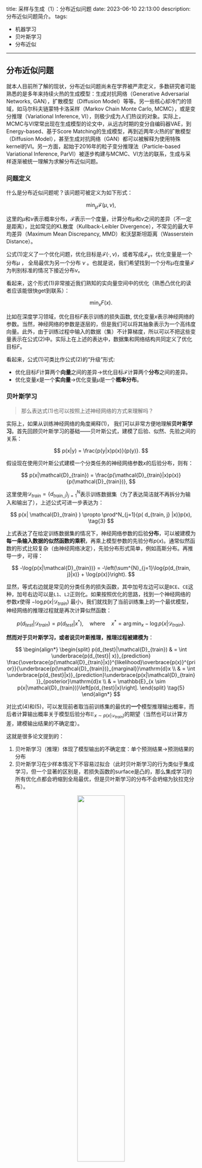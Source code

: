 title: 采样与生成（1）：分布近似问题
date: 2023-06-10 22:13:00
description: 分布近似问题简介。
tags:
- 机器学习
- 贝叶斯学习
- 分布近似
---

## 分布近似问题

就本人目前所了解的现状，分布近似问题尚未在学界被严肃定义，多数研究者可能熟悉的是多年来持续火热的生成模型：生成对抗网络（Generative Adversarial Networks, GAN），扩散模型（Diffusion Model）等等。另一些核心却冷门的领域，如马尔科夫链蒙特卡洛采样（Markov Chain Monte Carlo, MCMC），或是变分推理（Variational Inference, VI），则极少成为人们热议的对象。实际上，MCMC与VI常常出现在生成模型的论文中，从远古时期的变分自编码器VAE，到Energy-based、基于Score Matching的生成模型，再到近两年火热的扩散模型（Diffusion Model），甚至生成对抗网络（GAN）都可以被解释为使用特殊kernel的VI。另一方面，起始于2016年的粒子变分推理法（Particle-based Variational Inference, ParVI）被逐步构建与MCMC、VI方法的联系，生成与采样逐渐被统一理解为求解分布近似问题。

### 问题定义

什么是分布近似问题呢？该问题可被定义为如下形式：

$$
\min_{\mu} \mathcal{F}(\mu, \nu), \tag{1}
$$

这里的$\mu$和$\nu$表示概率分布，$\mathcal{F}$表示一个度量，计算分布$\mu$和$\nu$之间的差异（不一定是距离），比如常见的KL散度（Kullback-Leibler Divergence），不常见的最大平均差异（Maximum Mean Discrepancy, MMD）和沃瑟斯坦距离（Wasserstein Distance）。

公式$(1)$定义了一个优化问题，优化目标是$\mathcal{F}(\cdot, \nu)$，或者写成$\mathcal{F}_{\nu}$，优化变量是一个分布$\mu$ ， 全局最优为另一个分布 $\nu$ 。也就是说，我们希望找到一个分布$\mu$在度量$\mathcal{F}$为判别标准的情况下接近分布$\nu$。

看起来，这个形式$(1)$非常接近我们熟知的实向量空间中的优化（熟悉凸优化的读者应该能很快get到联系）：

$$
\min_{x} F(x). \tag{2}
$$

比如在深度学习领域，优化目标$F$表示训练的损失函数, 优化变量$x$表示神经网络的参数。当然，神经网络的参数是逐层的，但是我们可以将其抽象表示为一个高纬度向量。此外，由于训练过程中输入的数据（集）不计算梯度，所以可以不把这些变量表示在公式$(2)$中。实际上在上述的表达中，数据集和网络结构共同定义了优化目标$F$。

看起来，公式$(1)$可类比作公式$(2)$的“升级”形式:

- 优化目标$F$计算两个**向量**之间的差异$\to$优化目标$\mathcal{F}$计算两个**分布**之间的差异。
- 优化变量$x$是一个**实向量**$\to$优化变量$\mu$是一个**概率分布**。 

### 贝叶斯学习

> 那么表达式$(1)$也可以按照上述神经网络的方式来理解吗？

实际上，如果从训练神经网络的角度阐释$(1)$， 我们可以非常方便地理解**贝叶斯学习**。首先回顾贝叶斯学习的基础——贝叶斯公式，建模了后验、似然、先验之间的关系：

$$
p(x|y) = \frac{p(y|x)p(x)}{p(y)}.
$$

假设现在使用贝叶斯公式建模一个分类任务的神经网络参数$x$的后验分布，则有：

$$
p(x|\mathcal{D}_{train}) = \frac{p(\mathcal{D}_{train}|x)p(x)}{p(\mathcal{D}_{train})},
$$

这里使用$\mathcal{D}_{train} = \{d_{train, j}\}^N_{j=1}$表示训练数据集（为了表达简洁就不再拆分为输入和输出了），上述公式可进一步表达为：

$$
p(x| \mathcal{D}_{train} ) \propto \prod^N_{j=1}{p( d_{train, j} |x)}p(x), \tag{3}
$$

上式表达了在给定训练数据集的情况下，神经网络参数的后验**分布**，可以被建模为**每一条输入数据的似然函数的乘积**，再乘上模型参数的先验分布$p(x)$。通常似然函数的形式比较复杂（由神经网络决定），先验分布形式简单，例如高斯分布。再推导一步，可得：

$$
-\log{p(x|\mathcal{D}_{train})} = -\left(\sum^{N}_{j=1}\log{p(d_{train, j}|x)} + \log{p(x)}\right).
$$

显然，等式右边就是常见的分类任务的损失函数，其中加号左边可以是`BCE`、`CE`这种，加号右边可以是`L1`、`L2`正则化。如果按照优化的思路，找到一个神经网络的参数$x$使得 $-\log{p(x|\mathcal{D}_{train})}$ 最小，我们就找到了当前训练集上的一个最优模型，神经网络的推理过程就是再次计算似然函数：

$$
p(d_{test}|\mathcal{D}_{train}) = p(d_{test}|x^*), \quad \text{where} \quad x^* = \arg\min_{x} -\log{p(x|\mathcal{D}_{train})}. \tag{4}
$$

**然而对于贝叶斯学习，或者说贝叶斯推理，推理过程被建模为**：

$$
\begin{align*}
    \begin{split}
    p(d_{test}|\mathcal{D}_{train}) 
    & = \int \underbrace{p(d_{test}| x)}_{prediction} \frac{\overbrace{p(\mathcal{D}_{train}|x)}^{likelihood}\overbrace{p(x)}^{prior}}{\underbrace{p(\mathcal{D}_{train})}_{marginal}}\mathrm{d}x \\
    & = \int \underbrace{p(d_{test}|x)}_{prediction}\underbrace{p(x|\mathcal{D}_{train})}_{posterior}\mathrm{d}x \\ 
    & = \mathbb{E}_{x \sim p(x|\mathcal{D}_{train})}\left[p(d_{test}|x)\right].
    \end{split} \tag{5}
\end{align*}
$$

对比式$(4)$和$(5)$，可以发现前者取当前训练集的最优的**一个**模型推理输出概率，而后者计算输出概率关于模型后验分布$\mathbb{E}_{x \sim p(x|\mathcal{D}_{train})}$的期望（当然也可以计算方差，建模输出结果的不确定度）。

这就是很多论文提到的：

1. 贝叶斯学习（推理）体现了模型输出的不确定度：单个预测结果$\to$预测结果的分布
2. 贝叶斯学习在少样本情况下不容易过拟合（此时贝叶斯学习的行为类似于集成学习，但一个显著的区别是，若损失函数的surface是凸的，那么集成学习的所有优化点都会坍缩到全局最优，但是贝叶斯学习的分布不会坍缩为狄拉克分布）。

<center><img src="problem/uncertainty.png" width="50%" /></center>

上图是贝叶斯推理处理回归任务的一个简单示例，其中蓝色的点表示训练数据，红色的实线表示预测的平均值，橙色部分表示预测的方差（也是预测结果的不确定度）。可以看到，训练数据稀疏处预测不确定度较大，而训练数据密集处预测的不确定度较小。如果是一般的优化方法，则只有红线部分，没有橙色的预测不确定度部分（给定输入数据，一个模型只能给出一个预测结果）。

### 采样问题

> 如何计算贝叶斯推理$(5)$?

贝叶斯推理的目标计算式为：

$$
p(d_{test}|\mathcal{D}_{train}) = \mathbb{E}_{x \sim p(x|\mathcal{D}_{train})}\left[p(d_{test}|x)\right],
$$

其中模型参数的后验分布 $p(x|\mathcal{D}_{train})$ 与似然函数$p(d_{test}|x)$都是由神经网络建模的，意味着我们无法直接得到这个期望式的闭解（积分无法直接计算）。一个可行的替代方案是将`求期望`近似为`采样+求平均`：

$$
p(d_{test}|\mathcal{D}_{train}) \approx \frac{1}{M}\sum^M_{i=1}p(d_{test}|x_i), \quad where \quad x_i\sim p(x|\mathcal{D}_{train}).
$$

显然$p(d_{test}|x_i)$部分是可以计算的，这就是神经网络的`forward`过程，所以剩余的问题是如何从分布$p(x|\mathcal{D}_{train})$采样得到样本点$x_i$。这部分的难点在哪里呢？首先我们并不知道完整的概率密度函数$p(x|\mathcal{D}_{train})$，我们只能拿到一个正比的结论：

$$
p(x| \mathcal{D}_{train} ) \propto \prod^N_{j=1}{p( d_{train, j} |x)}p(x),
$$

这是因为边缘归一化参数 $p(\mathcal{D}_{train})$ 无法计算。其次，在只能拿到概率密度（和其梯度）的条件下，如何对这个分布采样？简单的高斯分布、beta分布等可以非常方便地调用现有的api得到样本点，但是 $p(x| \mathcal{D}_{train} )$ 显然不属于这种情况。

- 可以通过求积分的方式采样吗？No，$p(x| \mathcal{D}_{train})$形式复杂无法求积分
- 可以使用`拒绝采样`算法求解吗？No，我们无法得知$p(x| \mathcal{D}_{train})$的最大值
- 可以使用`重要性采样`算法求解吗？理论上是可以的，但是我们不知道分布$p(x| \mathcal{D}_{train})$的“形状”，无法构建合理的参考分布

此时再回顾分布近似问题的定义：

$$
\min_{\mu} \mathcal{F}(\mu, \nu),
$$

我们实际上想得到一个粒子点集合（或者说离散经验分布）$\tilde{\mu} = \{x_i\}^M_{i=1}$，使其尽可能接近目标分布 $\nu=p(x| \mathcal{D}_{train})$（先忽略度量$\mathcal{F}$的具体定义）。关于该问题，通常有如下三种求解方案（这些方法都需要计算$p(x| \mathcal{D}_{train})$的梯度，不过这一项是很好求解，一般可以通过反向传播计算）：

- 马尔科夫链蒙特卡洛（MCMC），尤其是2011年后发展的动力学MCMC方法
- 基于模型的变分推理（VI）
- 粒子变分推理（ParVI）

> - Bayesian Learning via Stochastic Gradient Langevin Dynamics
> - Auto-Encoding Variational Bayes
> - Stein Variational Gradient Descent: A General Purpose Bayesian Inference Algorithm

其中：

- VI参数化一个简单分布（比如高斯分布的均值和方差），将原优化变量$\mu$改为优化高斯分布的均值和方差，得以在实向量空间求解。在优化结束后，从这个简单的高斯分布抽取样本构建样本点集$\tilde{\mu} = \{x_i\}^M_{i=1}$。
- 由于简单分布结构上通常不足够灵活，VI方法的近似结果通常比较“粗糙”。ParVI则直接建模粒子点集$\tilde{\mu} = \{x_i\}^M_{i=1}$中每个粒子的位置，然后直接同时优化所有粒子点的位置，使粒子群近似目标分布。
- MCMC有三种形态：
  - 随机初始化一个粒子点，然后该粒子点按照某个规律做随机运动，搜集粒子点的运动轨迹，该轨迹的粒子点集合就是目标分布的采样结果
  - 随机初始化一群粒子点，这群粒子点按照某个规律做随机运动，迭代若干次后的粒子群状态即为目标分布的采样结果
  - 第一种和第二种形态可以混合使用

> 这里不详细讲三种算法的详细方案，可以参考上述论文或后续章节

三种算法的特性分别为：

- VI基于优化的方法，收敛快，扩展性好（优化结束后可生成任意多的样本点），但是近似精度低。
- ParVI同样基于优化方法，收敛快，近似精度高（粒子数量少的情况下通常远高于MCMC和VI），但是扩展性低（优化结束后无法再增加粒子点），单次迭代的计算复杂度高。
- MCMC基于随机游走，收敛慢，扩展性好，近似精度随着粒子点数量的增加而增加，但在少量粒子情况下精度差（随机性太高）。

<center><img src="problem/parvi.png" width="95%" /></center>

上图是一个ParVI迭代过程（从左至右）的典型示例（二维分布近似），我将粒子点标上了颜色，可以更清楚观察到粒子点的移动轨迹。背景的等高线表示目标分布的概率密度。

### 生成模型

采样问题的设定中，目标分布$\nu$是连续分布，对空间中的点$x$可计算该处的概率密度函数$\nu(x)$。而分布近似问题的另一种设定，目标分布为离散经验分布（用$\tilde{\nu}$表示），此时目标分布的概率密度函数不可知，$\tilde{\nu}$表示为$N$个粒子点$\{y_j\}^N_{j=1}$（有权重的情况下表示为$\{(\beta_j,y_j)\}^N_{j=1}$），此时分布近似问题可看作以度量$\mathcal{F}$为损失函数的拟合问题。

> 分布近似问题与生成模型的联系是什么？

以CV的生成模型为例，这些模型的目标是将随机的高斯噪声样本$z$转化为图像$\tilde{x}$，并且希望生成的图像$\tilde{x}$接近真实图像$x$。我们假设模型参数可以用符号$\theta$表示，由网络参数化的“生成”分布可表示为$p_\theta(x)$。总而言之，这些符号的意义如下：

- $\tilde{\nu}$表示目标分布，也就是训练的数据集，包含了多张真实图像。
- 随机高维噪声用$z$表示。
- 神经网络的参数用$\theta$表示，随机噪声$z$可以通过神经网络转化为图像$\tilde{x}=f_\theta(z)$。
- 由神经网络参数化的“生成分布”表示为$p_\theta(x)$。

> 这里有一点符号混淆的问题是我们同时用$x$表示实向量空间中的点以及真实图像，而用$\tilde{x}$仅表示生成图像，但是应该比较好理解。

> 什么是参数化的“生成分布”呢？这里生成网络的作用是将高斯分布的噪声转化为图像，也就是说生成的图像实际上来自于某个未知的分布，由于大多数的神经网络（除了特殊设计的Flow Model）是不可逆的，这个生成的分布无法计算概率密度函数，我们能得到的仅仅只有通过神经网络生成的“真实”图像样本。这里仅仅是把这个未知分布用数学符号$p_\theta(x)$表示。

接下来我们以VAE（变分自编码器）为例，介绍如何推导出VAE的优化目标。首先我们从分布近似问题的定义出发：

$$
\min_\theta{\mathcal{F}(p_\theta, \tilde{\nu})},
$$

上式表达的意思是：优化一个神经网络，使得网络参数化的分布$p_\theta$接近目标分布$\tilde{\nu}$（真实图像），进而使生成的图像接近真实图像。具体来说，VAE使用的度量$\mathcal{F}$是$KL$散度：

$$
\begin{align*}
&\min_\theta{KL(\tilde{\nu} \| p_\theta)}\\
\Rightarrow & \min_\theta \int{\log{\frac{\tilde{\nu}}{p_\theta}}\mathrm{d}\tilde{\nu}} \\
\Rightarrow & \max_\theta \int{\log{p_\theta}\mathrm{d}\tilde{\nu}} \\ 
\Rightarrow & \max_\theta \mathbb{E}_{x \sim \tilde{\nu}}\left[\log{p_\theta(x)}\right], 
\end{align*}
$$

上式就是VAE（也包括了早期的diffusion model）使用的“极大似然”损失函数（优化目标）。

关于$\log{p_\theta(x)}$，进一步可得：

$$
\begin{align*}
p_\theta(x) &= \int{p_\theta(x|z)p(z)\mathrm{d}z} \\
&= \frac{p_\theta(x|z)p(z)}{p_\theta(z|x)}\\
&= \frac{p_\theta(x|z)p(z)q_\phi(z|x)}{p_\theta(z|x)q_\phi(z|x)}
\end{align*}
$$

> 这里的$q_\phi(z|x)$和$p_\theta(z|x)$的含义相似，可以看作是不同神经网络参数化的后验分布。熟悉VAE的读者应该可以看出$p_\theta(z|x)$是“未知的”编码器，$q_\phi(z|x)$是实际使用的近似编码器，$p_\theta(x|z)$是解码器。

对等式两边求对数可得：

$$
\begin{align*}
\log{p_\theta(x)} &= \log{\frac{p_\theta(x|z)p(z)q_\phi(z|x)}{p_\theta(z|x)q_\phi(z|x)}} \\
&= \log{\frac{p_\theta(x|z)p(z)}{q_\phi(z|x)}} - \log{\frac{p_\theta(z|x)}{q_\phi(z|x)}}
\end{align*}
$$

等式两边乘$q_\phi(z|x)$然后对$z$求积分可得：

$$
\begin{align*}
\int{q_\phi(z|x)\log{p_\theta(x)}\mathrm{d}z} &=  \int{q_\phi(z|x)\log{\frac{p_\theta(x|z)p(z)}{q_\phi(z|x)}}\mathrm{d}z} - \int{q_\phi(z|x)\log{\frac{p_\theta(z|x)}{q_\phi(z|x)}}\mathrm{d}z}
\end{align*}
$$

注意到$\log{p_\theta(x)}$与积分变量$z$无关，可得：

$$
\begin{align*}
\log{p_\theta(x)} &=  \int{q_\phi(z|x)\log{\frac{p_\theta(x|z)p(z)}{q_\phi(z|x)}}\mathrm{d}z} - \int{q_\phi(z|x)\log{\frac{p_\theta(z|x)}{q_\phi(z|x)}}\mathrm{d}z}\\
&= \underbrace{\mathbb{E}_{z\sim q_\phi(z|x)}\left[\log{\frac{p_\theta(x|z)p(z)}{q_\phi(z|x)}}\right]}_{ELBO} + KL\left(q_\phi(z|x) \| p_\theta(z|x)\right), 
\end{align*}
$$

上述过程就是ELBO（Evidence Lower BOund）的数学推导，注意到KL散度的结果一定是非负的，因此有：

$$
\log{p_\theta(x)} \geq \mathbb{E}_{z\sim q_\phi(z|x)}\left[\log{p_\theta(x|z)p(z) - \log{q_\phi(z|x)}}\right]
$$

整理公式，可得如下的优化目标：

$$
\max_{\theta, \phi} \mathbb{E}_{x\sim \tilde{\nu}}\left[ \mathbb{E}_{z\sim q_\phi(z|x)}\left[\log{p_\theta(x|z)p(z) - \log{q_\phi(z|x)}}\right] \right]
$$

实际上，VAE和diffusion model的优化目标就是上式，VAE用神经网络建模编码器$q_\phi(z|x)$，用一个神经网络建模解码器$p_\theta(x|z)$，diffusion用随机过程建模编码器，并且将解码过程建模为多步神经网络的forward过程。

> 那么生成对抗网络GAN也可以表达成类似的形式吗？

在2014年发表的最初的GAN论文中可以找到作者对GAN优化目标的数学理解，实际上，GAN最小化参数分布$p_\theta$和目标分布$\tilde{\nu}$之间的$JS$散度（假设判别器以训练到最优）：

$$
\min_\theta KL\left(\tilde{\nu} \left\| \frac{\tilde{\nu} + p_\theta}{2} \right. \right) + KL\left(p_\theta \left\| \frac{\tilde{\nu} + p_\theta}{2} \right. \right).
$$
 
除了`Vanilla GAN`，还有`Wasserstein-GAN`，`MMD-GAN`，`Sinkhorn-GAN`等等，这些都可以用：

$$
\min_\mu{\mathcal{F}(\mu, \tilde{\nu})}
$$

表达，区别在于生成分布$\mu$的定义形式和使用的度量$\mathcal{F}$不同。

> - Wasserstein GAN
> - MMD GAN: Towards Deeper Understanding of Moment Matching Network
> - Learning Generative Models with Sinkhorn Divergences

最后，粒子变分推理法可以直接计算离散经验分布$\tilde{\mu}$，使其近似真实图像分布$\tilde{\nu}$。这个过程可以没有网络，ParVI可以直接计算出每个噪声平滑地变换为图像的过程，当然也可以用神经网络拟合这个过程，这也是2022年末很多diffusion模型的做法，这里我们不讨论详细的数学过程。

> 代码可参考：https://github.com/lzj-isee/dpvi_discrete。

<center><img src="problem/flow.png" width="90%" /></center>

上图是ParVI方法在cifar10数据集上的一个简单实验结果。